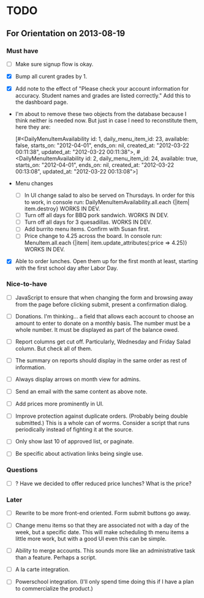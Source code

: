 TODO
====

For Orientation on 2013-08-19
-----------------------------

### Must have

- [ ] Make sure signup flow is okay.

- [x] Bump all curent grades by 1.

- [x] Add note to the effect of "Please check your account information for
  accuracy. Student names and grades are listed correctly." Add this to the
  dashboard page.

- I'm about to remove these two objects from the database because I think
  neither is needed now. But just in case I need to reconstitute them, here they
  are:

  [#<DailyMenuItemAvailability id: 1, daily_menu_item_id: 23, available: false, starts_on: "2012-04-01", ends_on: nil, created_at: "2012-03-22 00:11:38", updated_at: "2012-03-22 00:11:38">, #<DailyMenuItemAvailability id: 2, daily_menu_item_id: 24, available: true, starts_on: "2012-04-01", ends_on: nil, created_at: "2012-03-22 00:13:08", updated_at: "2012-03-22 00:13:08">]

- Menu changes
  - [ ] In UI change salad to also be served on Thursdays. In order for this to
    work, in console run:
      DailyMenuItemAvailability.all.each {|item| item.destroy}
    WORKS IN DEV.
  - [ ] Turn off all days for BBQ pork sandwich. WORKS IN DEV.
  - [ ] Turn off all days for 3 quesadillas. WORKS IN DEV.
  - [ ] Add burrito menu items. Confirm with Susan first.
  - [ ] Price change to 4.25 across the board.  In console run:
      MenuItem.all.each {|item| item.update_attributes(:price => 4.25)}
    WORKS IN DEV.

- [x] Able to order lunches. Open them up for the first month at least, starting
  with the first school day after Labor Day.

### Nice-to-have

- [ ] JavaScript to ensure that when changing the form and browsing away from
  the page before clicking submit, present a confirmation dialog.

- [ ] Donations. I'm thinking... a field that allows each account to choose an
  amount to enter to donate on a monthly basis. The number must be a whole
  number. It must be displayed as part of the balance owed.

- [ ] Report columns get cut off. Particularly, Wednesday and Friday Salad
  column. But check all of them.

- [ ] The summary on reports should display in the same order as rest of
  information.

- [ ] Always display arrows on month view for admins.

- [ ] Send an email with the same content as above note.

- [ ] Add prices more prominently in UI.

- [ ] Improve protection against duplicate orders. (Probably being double
  submitted.) This is a whole can of worms. Consider a script that runs
  periodically instead of fighting it at the source.

- [ ] Only show last 10 of approved list, or paginate.

- [ ] Be specific about activation links being single use.

### Questions

- [ ] ? Have we decided to offer reduced price lunches? What is the price?

### Later

- [ ] Rewrite to be more front-end oriented. Form submit buttons go away.

- [ ] Change menu items so that they are associated not with a day of the week,
  but a specific date. This will make scheduling th menu items a little more
  work, but with a good UI even this can be simple.

- [ ] Ability to merge accounts. This sounds more like an administrative task
  than a feature. Perhaps a script.

- [ ] A la carte integration.

- [ ] Powerschool integration. (I'll only spend time doing this if I have a plan
  to commercialize the product.)

